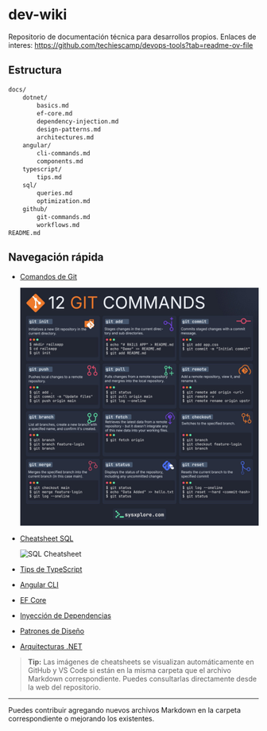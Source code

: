 # dev-wiki

Repositorio de documentación técnica para desarrollos propios.
Enlaces de interes:
https://github.com/techiescamp/devops-tools?tab=readme-ov-file

## Estructura

```
docs/
	dotnet/
		basics.md
		ef-core.md
		dependency-injection.md
		design-patterns.md
		architectures.md
	angular/
		cli-commands.md
		components.md
	typescript/
		tips.md
	sql/
		queries.md
		optimization.md
	github/
		git-commands.md
		workflows.md
README.md
```

## Navegación rápida

- [Comandos de Git](docs/github/git-commands.md)

  ![Git Cheatsheet](docs/github/git-cheatsheet.png)

- [Cheatsheet SQL](docs/sql/queries.md)

  ![SQL Cheatsheet](docs/sql/sql-cheatsheet.png)

- [Tips de TypeScript](docs/typescript/tips.md)
- [Angular CLI](docs/angular/cli-commands.md)
- [EF Core](docs/dotnet/ef-core.md)
- [Inyección de Dependencias](docs/dotnet/dependency-injection.md)
- [Patrones de Diseño](docs/dotnet/design-patterns.md)
- [Arquitecturas .NET](docs/dotnet/architectures.md)

> **Tip:** Las imágenes de cheatsheets se visualizan automáticamente en GitHub y VS Code si están en la misma carpeta que el archivo Markdown correspondiente. Puedes consultarlas directamente desde la web del repositorio.

---

Puedes contribuir agregando nuevos archivos Markdown en la carpeta correspondiente o mejorando los existentes.
